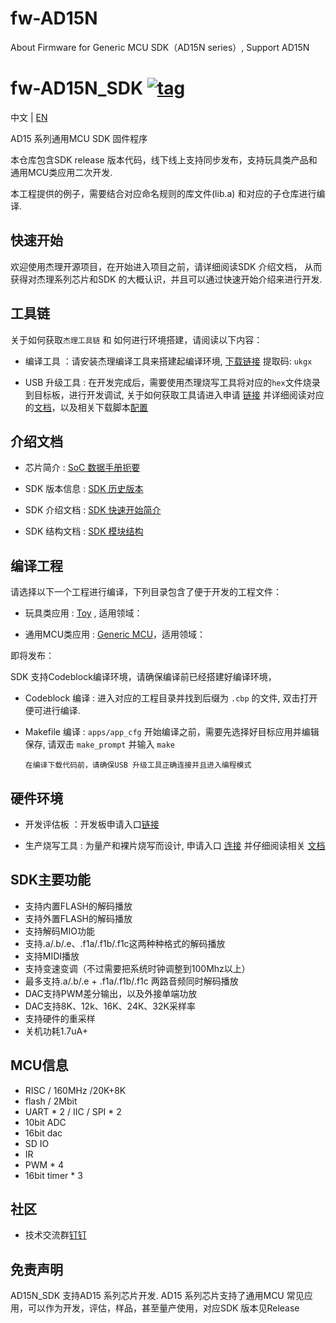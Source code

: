 # fw-AD15N
About Firmware for Generic MCU SDK（AD15N series）, Support AD15N

[tag download]:https://github.com/Jieli-Tech/fw-AC63_BT_SDK/tags
[tag_badgen]:https://img.shields.io/github/v/tag/Jieli-Tech/fw-AC63_BT_SDK?style=plastic&logo=bluetooth&labelColor=ffffff&color=informational&label=Tag&logoColor=blue

# fw-AD15N_SDK   [![tag][tag_badgen]][tag download]

中文 | [EN](./README-en.md)

AD15 系列通用MCU SDK 固件程序

本仓库包含SDK release 版本代码，线下线上支持同步发布，支持玩具类产品和通用MCU类应用二次开发.

本工程提供的例子，需要结合对应命名规则的库文件(lib.a) 和对应的子仓库进行编译.

快速开始
------------

欢迎使用杰理开源项目，在开始进入项目之前，请详细阅读SDK 介绍文档，
从而获得对杰理系列芯片和SDK 的大概认识，并且可以通过快速开始介绍来进行开发.

工具链
------------

关于如何获取`杰理工具链` 和 如何进行环境搭建，请阅读以下内容：

* 编译工具 ：请安装杰理编译工具来搭建起编译环境, [下载链接](https://pan.baidu.com/s/1f5pK7ZaBNnvbflD-7R22zA) 提取码: `ukgx`

* USB 升级工具 : 在开发完成后，需要使用杰理烧写工具将对应的`hex`文件烧录到目标板，进行开发调试, 关于如何获取工具请进入申请 [链接](https://item.taobao.com/item.htm?spm=a1z10.1-c-s.w4004-22883854875.5.504d246bXKwyeH&id=620295020803) 并详细阅读对应的[文档](doc/stuff/usb%20updater.pdf)，以及相关下载脚本[配置](doc/stuff/ISD_CONFIG.INI配置文件说明.pdf)

介绍文档
------------

* 芯片简介 : [SoC 数据手册扼要](./doc)

* SDK 版本信息 : [SDK 历史版本](doc/AD150_SDK_发布版本信息.pdf)

* SDK 介绍文档 : [SDK 快速开始简介](./doc/AD150_SDK手册.pdf)

* SDK 结构文档 : [SDK 模块结构](./doc/)

编译工程
-------------
请选择以下一个工程进行编译，下列目录包含了便于开发的工程文件：

* 玩具类应用 : [Toy](./apps/spp_and_le) , 适用领域：

* 通用MCU类应用 : [Generic MCU](./apps/hid)，适用领域：

即将发布：

SDK 支持Codeblock编译环境，请确保编译前已经搭建好编译环境，

* Codeblock 编译 : 进入对应的工程目录并找到后缀为 `.cbp` 的文件, 双击打开便可进行编译.

* Makefile 编译 : `apps/app_cfg` 开始编译之前，需要先选择好目标应用并编辑保存, 请双击 `make_prompt` 并输入 `make`

  `在编译下载代码前，请确保USB 升级工具正确连接并且进入编程模式`
  

硬件环境
-------------

* 开发评估板 ：开发板申请入口[链接](https://shop321455197.taobao.com/?spm=a230r.7195193.1997079397.2.2a6d391d3n5udo)

* 生产烧写工具 : 为量产和裸片烧写而设计, 申请入口 [连接](https://item.taobao.com/item.htm?spm=a1z10.1-c-s.w4004-22883854875.8.504d246bXKwyeH&id=620941819219) 并仔细阅读相关 [文档](./doc/stuff/烧写器使用说明文档.pdf)

SDK主要功能
-------------
* 支持内置FLASH的解码播放
* 支持外置FLASH的解码播放
* 支持解码MIO功能
* 支持.a/.b/.e、.f1a/.f1b/.f1c这两种种格式的解码播放
* 支持MIDI播放
* 支持变速变调（不过需要把系统时钟调整到100Mhz以上）
* 最多支持.a/.b/.e + .f1a/.f1b/.f1c 两路音频同时解码播放
* DAC支持PWM差分输出，以及外接单端功放
* DAC支持8K、12k、16K、24K、32K采样率
* 支持硬件的重采样
* 关机功耗1.7uA+

MCU信息
-------------
* RISC / 160MHz /20K+8K
* flash / 2Mbit
* UART * 2 / IIC / SPI * 2
* 10bit ADC
* 16bit dac
* SD IO
* IR
* PWM * 4
* 16bit timer * 3

社区
--------------

* 技术交流群[钉钉](./doc/stuff/dingtalk.jpg)


免责声明
------------

AD15N_SDK 支持AD15 系列芯片开发.
AD15 系列芯片支持了通用MCU 常见应用，可以作为开发，评估，样品，甚至量产使用，对应SDK 版本见Release
